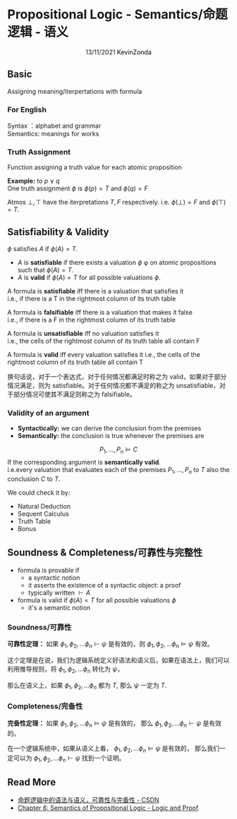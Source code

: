 # Propositional Logic - Semantics/命题逻辑 - 语义

<center>
<span>13/11/2021</span>
<a style="text-decoration:none; color: black;" href="https://github.com/KevinZonda">KevinZonda</a>
</center>

## Basic

Assigning meaning/iterpertations with formula

### For English

Syntax   ：alphabet and grammar  
Semantics: meanings for works

### Truth Assignment

Function assigning a truth value for each atomic proposition

**Example:** to $p \vee q$  
One truth assignment $\phi$ is $\phi(p) = T$ and $\phi(q) = F$

Atmos $\bot, \top$ have the iterpretations $T, F$ respectively. i.e. $\phi(\bot) = F$ and $\phi(\top) = T$.

## Satisfiability & Validity

$\phi$ satisfies $A$ if $\phi(A) = T$.

- $A$ is **satisfiable** if there exists a valuation $\phi$ φ on atomic
propositions such that $\phi(A) = T$.
- $A$ is **valid** if $\phi(A) = T$ for all possible valuations $\phi$.


A formula is **satisfiable** iff there is a valuation that satisfies it  
i.e., if there is a T in the rightmost column of its truth table

A formula is **falsifiable** iff there is a valuation that makes it false  
i.e., if there is a F in the rightmost column of its truth table

A formula is **unsatisfiable** iff no valuation satisfies it  
i.e., the cells of the rightmost column of its truth table all contain F

A formula is **valid** iff every valuation satisfies it
i.e., the cells of the rightmost column of its truth table all contain T

换句话说，对于一个表达式，对于任何情况都满足时称之为 valid，如果对于部分情况满足，则为 satisfiable。对于任何情况都不满足的称之为 unsatisfiable，对于部分情况可使其不满足则称之为 falsifiable。


### Validity of an argument

- **Syntactically:** we can derive the conclusion from the premises
- **Semantically:** the conclusion is true whenever the premises are

$$
P_1, ..., P_n \vDash C
$$
If the corresponding argument is **semantically valid**.  
i.e.every valuation that evaluates each of the premises $P_1, ..., P_n$ to $T$ also the conclusion $C$ to $T$.

We could check it by:
- Natural Deduction
- Sequent Calculus
- Truth Table
- Bonus

## Soundness & Completeness/可靠性与完整性

- formula is provable if
  - a syntactic notion
  -  it asserts the existence of a syntactic object: a proof
  - typically written $\vdash A$
- formula is valid if $\phi(A)=T$ for all possible valuations $\phi$
  - it's a semantic notion

### Soundness/可靠性

**可靠性定理：** 如果 $\phi_1, \phi_2, ... \phi_n \vdash \psi$ 是有效的，则 $\phi_1, \phi_2, ... \phi_n \vDash \psi$ 有效。


这个定理是在说，我们为逻辑系统定义好语法和语义后，如果在语法上，我们可以利用推导规则，将  $\phi_1, \phi_2, ... \phi_n$ 转化为 $\psi$，

那么在语义上，如果 $\phi_1, \phi_2, ... \phi_n$ 都为 $T$, 那么 $\psi$ 一定为 $T$.

### Completeness/完备性

**完备性定理：** 如果 $\phi_1, \phi_2, ... \phi_n \vDash \psi$ 是有效的， 那么 $\phi_1, \phi_2, ... \phi_n \vdash \psi$ 是有效的。

在一个逻辑系统中，如果从语义上看， $\phi_1, \phi_2, ... \phi_n \vDash \psi$ 是有效的， 那么我们一定可以为 $\phi_1, \phi_2, ... \phi_n \vdash \psi$ 找到一个证明。 

## Read More

- [命题逻辑中的语法与语义，可靠性与完备性 - CSDN](https://blog.csdn.net/on_1y/article/details/8727346)
- [Chapter 6: Semantics of Propositional Logic - Logic and Proof](https://leanprover.github.io/logic_and_proof/semantics_of_propositional_logic.html)